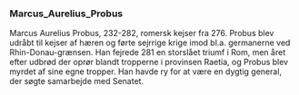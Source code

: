 ### Marcus_Aurelius_Probus


Marcus Aurelius Probus, 232-282, romersk kejser fra 276. Probus blev udråbt til kejser af hæren og førte sejrrige krige imod bl.a. germanerne ved Rhin-Donau-grænsen. Han fejrede 281 en storslået triumf i Rom, men året efter udbrød der oprør blandt tropperne i provinsen Raetia, og Probus blev myrdet af sine egne tropper. Han havde ry for at være en dygtig general, der søgte samarbejde med Senatet.